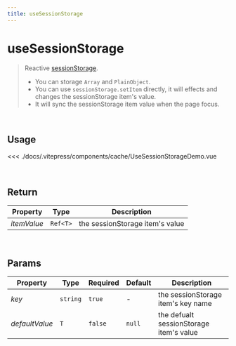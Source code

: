 ```yaml
---
title: useSessionStorage
---
```


# useSessionStorage

> Reactive [sessionStorage](https://developer.mozilla.org/en-US/docs/Web/API/Window/sessionStorage).
>
> - You can storage `Array` and `PlainObject`.
> - You can use `sessionStorage.setItem` directly, it will effects and changes the sessionStorage item's value.
> - It will sync the sessionStorage item value when the page focus.

<br />

## Usage

<script>
import UseSessionStorageDemo from '../.vitepress/components/cache/UseSessionStorageDemo.vue'

export default {
  components: {
    UseSessionStorageDemo
  }
}
</script>
<div id="UseSessionStorageDemo" class="container">
  <UseSessionStorageDemo />
</div>

<<< ./docs/.vitepress/components/cache/UseSessionStorageDemo.vue

<br />

## Return

| Property    | Type     | Description                     |
| ----------- | -------- | ------------------------------- |
| _itemValue_ | `Ref<T>` | the sessionStorage item's value |

<br />

## Params

| Property       | Type     | Required | Default | Description                             |
| -------------- | -------- | -------- | ------- | --------------------------------------- |
| _key_          | `string` | `true`   | -       | the sessionStorage item's key name      |
| _defaultValue_ | `T`      | `false`  | `null`  | the defualt sessionStorage item's value |
